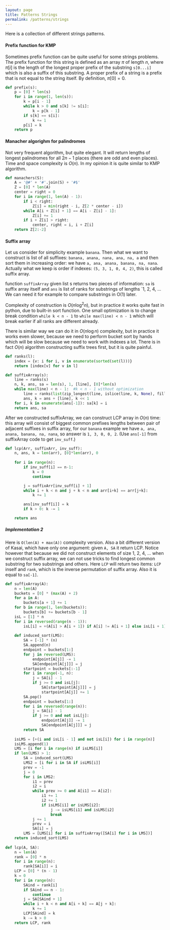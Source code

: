 ```yaml
---
layout: page
title: Patterns Strings
permalink: /patterns/strings
---
```


Here is a collection of different strings patterns.

#### Prefix function for KMP

Sometimes prefix function can be quite useful for some strings problems. The prefix function for this string is defined as an array $\pi$ of length $n$, where $\pi[i]$ is the length of the longest proper prefix of the substring `s[0...i]` which is also a suffix of this substring. A proper prefix of a string is a prefix that is not equal to the string itself. By definition, $\pi[0] = 0$.

```python
def prefix(s):
    p = [0] * len(s)
    for i in range(1, len(s)):
        k = p[i - 1]
        while k > 0 and s[k] != s[i]:
            k = p[k - 1]
        if s[k] == s[i]:
            k += 1
        p[i] = k
    return p
```

#### Manacher algorighm for palindromes
Not very frequent algorithm, but quite elegant.
It will return lengths of longest palindromes for all $2n-1$ places (there are odd and even places). Time and space complexity is $O(n)$. In my opinion it is quite similar to KMP algorithm.

```python
def manachers(S):
    A = '@#' + '#'.join(S) + '#$'
    Z = [0] * len(A)
    center = right = 0
    for i in range(1, len(A) - 1):
        if i < right:
            Z[i] = min(right - i, Z[2 * center - i])
        while A[i + Z[i] + 1] == A[i - Z[i] - 1]:
            Z[i] += 1
        if i + Z[i] > right:
            center, right = i, i + Z[i]
    return Z[2:-2]
```


#### Suffix array
Let us consider for simplicity example `banana`. Then what we want to construct is list of all suffixes: `banana, anana, nana, ana, na, a` and then sort them in increasing order: we have `a, ana, anana, banana, na, nana`. Actually what we keep is order if indexes: `(5, 3, 1, 0, 4, 2)`, this is called suffix array.

function `suffixArray` given list s returns two pieces of information: `sa` is suffix array itself and `ans` is list of ranks for substrings of lengths `1, 2, 4, ... We can need it for example to compare substrings in O(1) later.

Complexity of construction is $O(n\log^2n)$, but in practice it works quite fast in python, due to built-in sort function. One small optimization is to change break condition `while k < n - 1` to `while max(line) < n - 1` which will break earlier if all ranks are different already.

There is similar way we can do it in $O(n \log n)$ complexity, but in practice it works even slower, because we need to perform bucket sort by hands which will be slow because we need to work with indexes a lot. There is in fact $O(n)$ algorithm constructing suffix trees first, but it is quite painful. 

```python
def ranks(l):
    index = {v: i for i, v in enumerate(sorted(set(l)))}
    return [index[v] for v in l]

def suffixArray(s):
    line = ranks(s)
    n, k, ans, sa = len(s), 1, [line], [0]*len(s)
    while max(line) < n - 1:  #k < n - 1 without optimization
        line = ranks(list(zip_longest(line, islice(line, k, None), fillvalue=-1)))
        ans, k = ans + [line], k << 1
    for i, k in enumerate(ans[-1]): sa[k] = i
    return ans, sa
```

After we constructed suffixArray, we can construct LCP array in $O(n)$ time: this array will consist of biggest common prefixes lengths between pair of adjacent suffixes in suffix array, for our `banana` example we have `a, ana, anana, banana, na, nana`, so answer is `1, 3, 0, 0, 2`. (Use `ans[-1]` from suffixArray code to get `inv_suff`.)

```python
def lcp(Arr, suffixArr, inv_suff):
    n, ans, k = len(arr), [0]*len(arr), 0
    
    for i in range(n):
        if inv_suff[i] == n-1:
            k = 0
            continue

        j = suffixArr[inv_suff[i] + 1]
        while i + k < n and j + k < n and arr[i+k] == arr[j+k]:
            k += 1

        ans[inv_suff[i]] = k
        if k > 0: k -= 1

    return ans
```

##### Implementation 2
Here is `O(len(A) + max(A))` complexity version. Also a bit different version of Kasai, which have only one argument: given `A, SA` it return LCP. Notice however that because we did not construct elements of size 1, 2, 4, ... when we construct suffix array, we can not use tricks to find longest common substring for two substrings and others. Here `LCP` will return two items: `LCP` inself and `rank`, which is the inverse permutation of suffix array. Also it is equal to `sa[-1]`.

```python
def suffixArray(A):
    n = len(A)
    buckets = [0] * (max(A) + 2)
    for a in A:
        buckets[a + 1] += 1
    for b in range(1, len(buckets)):
        buckets[b] += buckets[b - 1]
    isL = [1] * n
    for i in reversed(range(n - 1)):
        isL[i] = +(A[i] > A[i + 1]) if A[i] != A[i + 1] else isL[i + 1]
 
    def induced_sort(LMS):
        SA = [-1] * (n)
        SA.append(n)
        endpoint = buckets[1:]
        for j in reversed(LMS):
            endpoint[A[j]] -= 1
            SA[endpoint[A[j]]] = j
        startpoint = buckets[:-1]
        for i in range(-1, n):
            j = SA[i] - 1
            if j >= 0 and isL[j]:
                SA[startpoint[A[j]]] = j
                startpoint[A[j]] += 1
        SA.pop()
        endpoint = buckets[1:]
        for i in reversed(range(n)):
            j = SA[i] - 1
            if j >= 0 and not isL[j]:
                endpoint[A[j]] -= 1
                SA[endpoint[A[j]]] = j
        return SA
 
    isLMS = [+(i and isL[i - 1] and not isL[i]) for i in range(n)]
    isLMS.append(1)
    LMS = [i for i in range(n) if isLMS[i]]
    if len(LMS) > 1:
        SA = induced_sort(LMS)
        LMS2 = [i for i in SA if isLMS[i]]
        prev = -1
        j = 0
        for i in LMS2:
            i1 = prev
            i2 = i
            while prev >= 0 and A[i1] == A[i2]:
                i1 += 1
                i2 += 1
                if isLMS[i1] or isLMS[i2]:
                    j -= isLMS[i1] and isLMS[i2]
                    break
            j += 1
            prev = i
            SA[i] = j
        LMS = [LMS[i] for i in suffixArray([SA[i] for i in LMS])]
    return induced_sort(LMS)
 
def lcp(A, SA):
    n = len(A)
    rank = [0] * n
    for i in range(n):
        rank[SA[i]] = i
    LCP = [0] * (n - 1)
    k = 0
    for i in range(n):
        SAind = rank[i]
        if SAind == n - 1:
            continue
        j = SA[SAind + 1]
        while i + k < n and A[i + k] == A[j + k]:
            k += 1
        LCP[SAind] = k
        k -= k > 0
    return LCP, rank
```